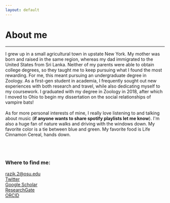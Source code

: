 ```yaml
---
layout: default
---
```

# About me
---
I grew up in a small agricultural town in upstate New York. My mother was born and raised in the same region, whereas my dad immigrated to the United States from Sri Lanka. Neither of my parents were able to obtain college degrees, so they taught me to keep pursuing what I found the most rewarding. For me, this meant pursuing an undergraduate degree in Zoology. As a first-gen student in academia, I frequently sought out new experiences with both research and travel, while also dedicating myself to my coursework. I graduated with my degree in Zoology in 2018, after which I moved to Ohio to begin my dissertation on the social relationships of vampire bats! 
<br />
<br /> 
As for more personal interests of mine, I really love listening to and talking about music (**if anyone wants to share spotify playlists let me know**). I'm also a huge fan of nature walks and driving with the windows down. My favorite color is a tie between blue and green. My favorite food is Life Cinnamon Cereal, hands down. 

<br />
<br />

### Where to find me: 
[razik.2@osu.edu](mailto:razik.2@osu.edu) <br/>
[Twitter](https://twitter.com/irazik) <br/>
[Google Scholar](https://scholar.google.com/citations?user=-YQ4T1YAAAAJ&hl=en) <br/>
[ResearchGate](https://www.researchgate.net/profile/Imran_Razik) <br/>
[ORCID](https://orcid.org/0000-0002-8529-6212) <br/>

